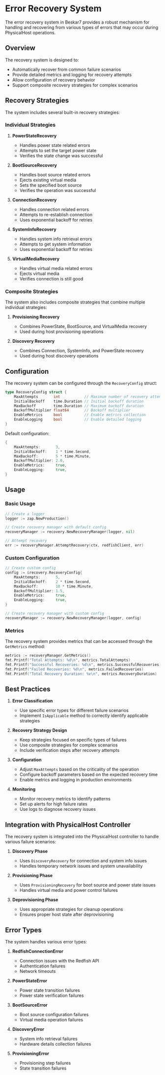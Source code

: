 # Error Recovery System

The error recovery system in Beskar7 provides a robust mechanism for handling and recovering from various types of errors that may occur during PhysicalHost operations.

## Overview

The recovery system is designed to:
- Automatically recover from common failure scenarios
- Provide detailed metrics and logging for recovery attempts
- Allow configuration of recovery behavior
- Support composite recovery strategies for complex scenarios

## Recovery Strategies

The system includes several built-in recovery strategies:

### Individual Strategies

1. **PowerStateRecovery**
   - Handles power state related errors
   - Attempts to set the target power state
   - Verifies the state change was successful

2. **BootSourceRecovery**
   - Handles boot source related errors
   - Ejects existing virtual media
   - Sets the specified boot source
   - Verifies the operation was successful

3. **ConnectionRecovery**
   - Handles connection related errors
   - Attempts to re-establish connection
   - Uses exponential backoff for retries

4. **SystemInfoRecovery**
   - Handles system info retrieval errors
   - Attempts to get system information
   - Uses exponential backoff for retries

5. **VirtualMediaRecovery**
   - Handles virtual media related errors
   - Ejects virtual media
   - Verifies connection is still good

### Composite Strategies

The system also includes composite strategies that combine multiple individual strategies:

1. **Provisioning Recovery**
   - Combines PowerState, BootSource, and VirtualMedia recovery
   - Used during host provisioning operations

2. **Discovery Recovery**
   - Combines Connection, SystemInfo, and PowerState recovery
   - Used during host discovery operations

## Configuration

The recovery system can be configured through the `RecoveryConfig` struct:

```go
type RecoveryConfig struct {
    MaxAttempts       int           // Maximum number of recovery attempts
    InitialBackoff    time.Duration // Initial backoff duration
    MaxBackoff        time.Duration // Maximum backoff duration
    BackoffMultiplier float64       // Backoff multiplier
    EnableMetrics     bool          // Enable metrics collection
    EnableLogging     bool          // Enable detailed logging
}
```

Default configuration:
```go
{
    MaxAttempts:       3,
    InitialBackoff:    1 * time.Second,
    MaxBackoff:        5 * time.Minute,
    BackoffMultiplier: 2.0,
    EnableMetrics:     true,
    EnableLogging:     true,
}
```

## Usage

### Basic Usage

```go
// Create a logger
logger := zap.NewProduction()

// Create recovery manager with default config
recoveryManager := recovery.NewRecoveryManager(logger, nil)

// Attempt recovery
err := recoveryManager.AttemptRecovery(ctx, redfishClient, err)
```

### Custom Configuration

```go
// Create custom config
config := &recovery.RecoveryConfig{
    MaxAttempts:       5,
    InitialBackoff:    2 * time.Second,
    MaxBackoff:        10 * time.Minute,
    BackoffMultiplier: 1.5,
    EnableMetrics:     true,
    EnableLogging:     true,
}

// Create recovery manager with custom config
recoveryManager := recovery.NewRecoveryManager(logger, config)
```

### Metrics

The recovery system provides metrics that can be accessed through the `GetMetrics` method:

```go
metrics := recoveryManager.GetMetrics()
fmt.Printf("Total Attempts: %d\n", metrics.TotalAttempts)
fmt.Printf("Successful Recoveries: %d\n", metrics.SuccessfulRecoveries)
fmt.Printf("Failed Recoveries: %d\n", metrics.FailedRecoveries)
fmt.Printf("Total Recovery Duration: %v\n", metrics.RecoveryDuration)
```

## Best Practices

1. **Error Classification**
   - Use specific error types for different failure scenarios
   - Implement `IsApplicable` method to correctly identify applicable strategies

2. **Recovery Strategy Design**
   - Keep strategies focused on specific types of failures
   - Use composite strategies for complex scenarios
   - Include verification steps after recovery attempts

3. **Configuration**
   - Adjust `MaxAttempts` based on the criticality of the operation
   - Configure backoff parameters based on the expected recovery time
   - Enable metrics and logging in production environments

4. **Monitoring**
   - Monitor recovery metrics to identify patterns
   - Set up alerts for high failure rates
   - Use logs to diagnose recovery issues

## Integration with PhysicalHost Controller

The recovery system is integrated into the PhysicalHost controller to handle various failure scenarios:

1. **Discovery Phase**
   - Uses `DiscoveryRecovery` for connection and system info issues
   - Handles temporary network issues and system unavailability

2. **Provisioning Phase**
   - Uses `ProvisioningRecovery` for boot source and power state issues
   - Handles virtual media and power control failures

3. **Deprovisioning Phase**
   - Uses appropriate strategies for cleanup operations
   - Ensures proper host state after deprovisioning

## Error Types

The system handles various error types:

1. **RedfishConnectionError**
   - Connection issues with the Redfish API
   - Authentication failures
   - Network timeouts

2. **PowerStateError**
   - Power state transition failures
   - Power state verification failures

3. **BootSourceError**
   - Boot source configuration failures
   - Virtual media operation failures

4. **DiscoveryError**
   - System info retrieval failures
   - Hardware details collection failures

5. **ProvisioningError**
   - Provisioning step failures
   - State transition failures 